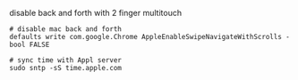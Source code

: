 disable back and forth with 2 finger multitouch

```shell
# disable mac back and forth
defaults write com.google.Chrome AppleEnableSwipeNavigateWithScrolls -bool FALSE

# sync time with Appl server
sudo sntp -sS time.apple.com
```